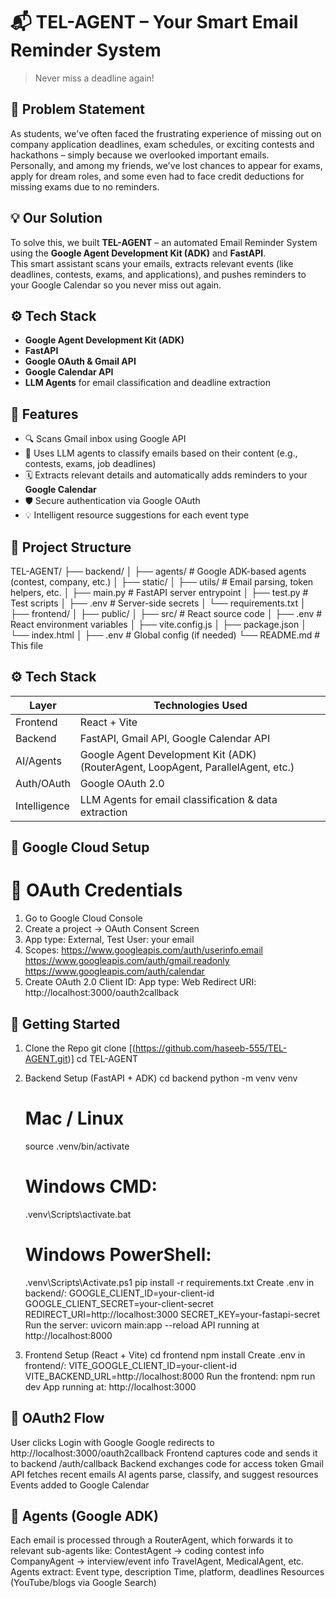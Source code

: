 # 📬 TEL-AGENT – Your Smart Email Reminder System

> Never miss a deadline again!

## 🚩 Problem Statement

As students, we've often faced the frustrating experience of missing out on company application deadlines, exam schedules, or exciting contests and hackathons – simply because we overlooked important emails.  
Personally, and among my friends, we've lost chances to appear for exams, apply for dream roles, and some even had to face credit deductions for missing exams due to no reminders.

## 💡 Our Solution

To solve this, we built **TEL-AGENT** – an automated Email Reminder System using the **Google Agent Development Kit (ADK)** and **FastAPI**.  
This smart assistant scans your emails, extracts relevant events (like deadlines, contests, exams, and applications), and pushes reminders to your Google Calendar so you never miss out again.

## ⚙️ Tech Stack

- **Google Agent Development Kit (ADK)**
- **FastAPI**
- **Google OAuth & Gmail API**
- **Google Calendar API**
- **LLM Agents** for email classification and deadline extraction

## 🧠 Features

- 🔍 Scans Gmail inbox using Google API
- 🧠 Uses LLM agents to classify emails based on their content (e.g., contests, exams, job deadlines)
- 🗓️ Extracts relevant details and automatically adds reminders to your **Google Calendar**
- 🛡️ Secure authentication via Google OAuth
- 💡 Intelligent resource suggestions for each event type

## 📁 Project Structure

TEL-AGENT/
├── backend/
│   ├── agents/               # Google ADK-based agents (contest, company, etc.)
│   ├── static/
│   ├── utils/                # Email parsing, token helpers, etc.
│   ├── main.py               # FastAPI server entrypoint
│   ├── test.py               # Test scripts
│   ├── .env                  # Server-side secrets
│   └── requirements.txt
│
├── frontend/
│   ├── public/
│   ├── src/                  # React source code
│   ├── .env                  # React environment variables
│   ├── vite.config.js
│   ├── package.json
│   └── index.html
│
├── .env                      # Global config (if needed)
└── README.md                 # This file

## ⚙️ Tech Stack

| Layer        | Technologies Used                                                                 |
|--------------|-----------------------------------------------------------------------------------|
| Frontend     | React + Vite                                                                      |
| Backend      | FastAPI, Gmail API, Google Calendar API                                           |
| AI/Agents    | Google Agent Development Kit (ADK) (RouterAgent, LoopAgent, ParallelAgent, etc.)  |
| Auth/OAuth   | Google OAuth 2.0                                                                  |
| Intelligence | LLM Agents for email classification & data extraction                             |


## 🔑 Google Cloud Setup
# 🔧 OAuth Credentials

1. Go to Google Cloud Console
2. Create a project → OAuth Consent Screen
3. App type: External, Test User: your email
4. Scopes:
  https://www.googleapis.com/auth/userinfo.email
  https://www.googleapis.com/auth/gmail.readonly
  https://www.googleapis.com/auth/calendar
5. Create OAuth 2.0 Client ID:
  App type: Web
  Redirect URI: http://localhost:3000/oauth2callback


## 🚀 Getting Started

1. Clone the Repo
  git clone [(https://github.com/haseeb-555/TEL-AGENT.git)]
  cd TEL-AGENT
2. Backend Setup (FastAPI + ADK)
   cd backend
     python -m venv venv
     # Mac / Linux
      source .venv/bin/activate
     # Windows CMD:
      .venv\Scripts\activate.bat
     # Windows PowerShell:
      .venv\Scripts\Activate.ps1
     pip install -r requirements.txt
  Create .env in backend/:
    GOOGLE_CLIENT_ID=your-client-id
    GOOGLE_CLIENT_SECRET=your-client-secret
    REDIRECT_URI=http://localhost:3000
    SECRET_KEY=your-fastapi-secret
  Run the server:
    uvicorn main:app --reload
  API running at http://localhost:8000

3. Frontend Setup (React + Vite)
  cd frontend
  npm install
Create .env in frontend/:
  VITE_GOOGLE_CLIENT_ID=your-client-id
  VITE_BACKEND_URL=http://localhost:8000
Run the frontend:
  npm run dev
App running at: http://localhost:3000


## 🔄 OAuth2 Flow

User clicks Login with Google
Google redirects to http://localhost:3000/oauth2callback
Frontend captures code and sends it to backend /auth/callback
Backend exchanges code for access token
Gmail API fetches recent emails
AI agents parse, classify, and suggest resources
Events added to Google Calendar

## 🤖 Agents (Google ADK)

Each email is processed through a RouterAgent, which forwards it to relevant sub-agents like:
ContestAgent → coding contest info
CompanyAgent → interview/event info
TravelAgent, MedicalAgent, etc.
Agents extract:
Event type, description
Time, platform, deadlines
Resources (YouTube/blogs via Google Search)
